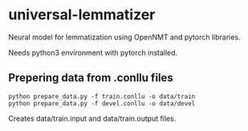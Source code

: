 # universal-lemmatizer

Neural model for lemmatization using OpenNMT and pytorch libraries.

Needs python3 environment with pytorch installed.

## Prepering data from .conllu files

    python prepare_data.py -f train.conllu -o data/train
    python prepare_data.py -f devel.conllu -o data/devel
    
Creates data/train.input and data/train.output files.

